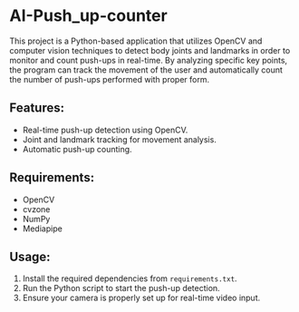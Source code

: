 # AI-Push_up-counter
This project is a Python-based application that utilizes OpenCV and computer vision techniques to detect body joints and landmarks in order to monitor and count push-ups in real-time. By analyzing specific key points, the program can track the movement of the user and automatically count the number of push-ups performed with proper form.

## Features:
- Real-time push-up detection using OpenCV.
- Joint and landmark tracking for movement analysis.
- Automatic push-up counting.

## Requirements:
- OpenCV
- cvzone
- NumPy
- Mediapipe

## Usage:
1. Install the required dependencies from `requirements.txt`.
2. Run the Python script to start the push-up detection.
3. Ensure your camera is properly set up for real-time video input.
